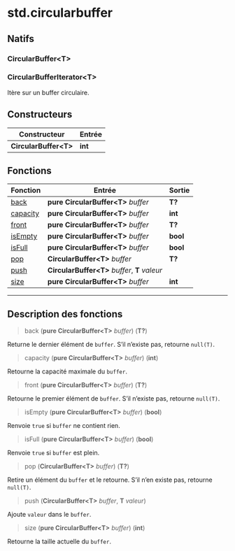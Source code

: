 # std.circularbuffer

## Natifs
### CircularBuffer\<T>
### CircularBufferIterator\<T>
Itère sur un buffer circulaire.
## Constructeurs
|Constructeur|Entrée|
|-|-|
|**CircularBuffer\<T>**|**int**|
## Fonctions
|Fonction|Entrée|Sortie|
|-|-|-|
|[back](#func_0)|**pure CircularBuffer\<T>** *buffer*|**T?**|
|[capacity](#func_1)|**pure CircularBuffer\<T>** *buffer*|**int**|
|[front](#func_2)|**pure CircularBuffer\<T>** *buffer*|**T?**|
|[isEmpty](#func_3)|**pure CircularBuffer\<T>** *buffer*|**bool**|
|[isFull](#func_4)|**pure CircularBuffer\<T>** *buffer*|**bool**|
|[pop](#func_5)|**CircularBuffer\<T>** *buffer*|**T?**|
|[push](#func_6)|**CircularBuffer\<T>** *buffer*, **T** *valeur*||
|[size](#func_7)|**pure CircularBuffer\<T>** *buffer*|**int**|


***
## Description des fonctions

<a id="func_0"></a>
> back (**pure CircularBuffer\<T>** *buffer*) (**T?**)

Returne le dernier élément de `buffer`.
S’il n’existe pas, retourne `null(T)`.

<a id="func_1"></a>
> capacity (**pure CircularBuffer\<T>** *buffer*) (**int**)

Retourne la capacité maximale du `buffer`.

<a id="func_2"></a>
> front (**pure CircularBuffer\<T>** *buffer*) (**T?**)

Retourne le premier élément de `buffer`.
S’il n’existe pas, retourne `null(T)`.

<a id="func_3"></a>
> isEmpty (**pure CircularBuffer\<T>** *buffer*) (**bool**)

Renvoie `true` si `buffer` ne contient rien.

<a id="func_4"></a>
> isFull (**pure CircularBuffer\<T>** *buffer*) (**bool**)

Renvoie `true` si `buffer` est plein.

<a id="func_5"></a>
> pop (**CircularBuffer\<T>** *buffer*) (**T?**)

Retire un élément du `buffer` et le retourne.
S’il n’en existe pas, retourne `null(T)`.

<a id="func_6"></a>
> push (**CircularBuffer\<T>** *buffer*, **T** *valeur*)

Ajoute `valeur` dans le `buffer`.

<a id="func_7"></a>
> size (**pure CircularBuffer\<T>** *buffer*) (**int**)

Retourne la taille actuelle du `buffer`.

